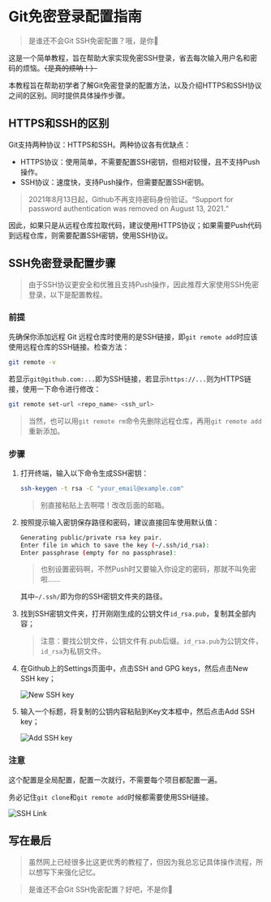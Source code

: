 # Git免密登录配置指南


> 是谁还不会Git SSH免密配置？哦，是你🤪

这是一个简单教程，旨在帮助大家实现免密SSH登录，省去每次输入用户名和密码的烦恼。~~（是真的烦呐！）~~

本教程旨在帮助初学者了解Git免密登录的配置方法，以及介绍HTTPS和SSH协议之间的区别。同时提供具体操作步骤。

## HTTPS和SSH的区别

Git支持两种协议：HTTPS和SSH。两种协议各有优缺点：

- HTTPS协议：使用简单，不需要配置SSH密钥，但相对较慢，且不支持Push操作。
- SSH协议：速度快，支持Push操作，但需要配置SSH密钥。

> 2021年8月13日起，Github不再支持密码身份验证。“Support for password authentication was removed on August 13, 2021.“

因此，如果只是从远程仓库拉取代码，建议使用HTTPS协议；如果需要Push代码到远程仓库，则需要配置SSH密钥，使用SSH协议。

## SSH免密登录配置步骤

> 由于SSH协议更安全和优雅且支持Push操作，因此推荐大家使用SSH免密登录，以下是配置教程。

### 前提

先确保你添加远程 Git 远程仓库时使用的是SSH链接，即`git remote add`时应该使用远程仓库的SSH链接。检查方法：

```bash
git remote -v
```

若显示`git@github.com:...`即为SSH链接，若显示`https://...`则为HTTPS链接，使用一下命令进行修改：

```bash
git remote set-url <repo_name> <ssh_url>
```

> 当然，也可以用`git remote rm`命令先删除远程仓库，再用`git remote add`重新添加。

### 步骤

1. 打开终端，输入以下命令生成SSH密钥：

   ```bash
   ssh-keygen -t rsa -C "your_email@example.com"
   ```

   > 别直接粘贴上去啊喂！改改后面的邮箱。

2. 按照提示输入密钥保存路径和密码，建议直接回车使用默认值：

   ```bash
   Generating public/private rsa key pair.
   Enter file in which to save the key (~/.ssh/id_rsa): 
   Enter passphrase (empty for no passphrase): 
   ```

   > 也别设置密码啊，不然Push时又要输入你设定的密码，那就不叫免密啦……

   其中`~/.ssh/`即为你的SSH密钥文件夹的路径。

3. 找到SSH密钥文件夹，打开刚刚生成的公钥文件`id_rsa.pub`，复制其全部内容；

   > 注意：要找公钥文件，公钥文件有.pub后缀。`id_rsa.pub`为公钥文件，`id_rsa`为私钥文件。

4. 在Github上的Settings页面中，点击SSH and GPG keys，然后点击New SSH key；

   ![New SSH key](https://s2.loli.net/2023/03/13/tm3CsOKXyxAoMFB.png)

5. 输入一个标题，将复制的公钥内容粘贴到Key文本框中，然后点击Add SSH key；

   ![Add SSH key](https://s2.loli.net/2023/03/13/A78MBsYwzNK9IZd.png)

### 注意

这个配置是全局配置，配置一次就行，不需要每个项目都配置一遍。

务必记住`git clone`和`git remote add`时候都需要使用SSH链接。

![SSH Link](https://s2.loli.net/2023/03/13/JFzNqnj9YtIsK5B.png)

## 写在最后

> 虽然网上已经很多比这更优秀的教程了，但因为我总忘记具体操作流程，所以想写下来强化记忆。

> 是谁还不会Git SSH免密配置？好吧，不是你👀